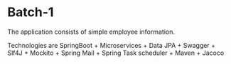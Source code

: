 # Batch-1
The application consists of simple employee information.

Technologies are SpringBoot + Microservices + Data JPA + Swagger + Slf4J + Mockito + Spring Mail + Spring Task scheduler + Maven + Jacoco


